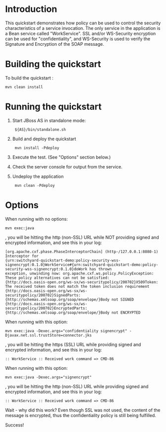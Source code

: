 Introduction
============
This quickstart demonstrates how policy can be used to control the security characteristics of a
service invocation.  The only service in the application is a Bean service called "WorkService".
SSL and/or WS-Security encryption can be used for "confidentiality", and WS-Security is used to verify the Signature and Encryption
of the SOAP message.


Building the quickstart
======================

To build the quickstart :

```
mvn clean install
```


Running the quickstart
======================

1. Start JBoss AS in standalone mode:

        ${AS}/bin/standalone.sh

2. Build and deploy the quickstart

        mvn install -Pdeploy

3. Execute the test. (See "Options" section below.)

4. Check the server console for output from the service.

5. Undeploy the application

        mvn clean -Pdeploy


Options
=======

When running with no options:

    mvn exec:java

, you will be hitting the http (non-SSL) URL while NOT providing signed and encrypted information, and see this in your log:

```
[org.apache.cxf.phase.PhaseInterceptorChain] (http-/127.0.0.1:8080-1) Interceptor for
{urn:switchyard-quickstart-demo:policy-security-wss-signencrypt:0.1.0}WorkService#{urn:switchyard-quickstart-demo:policy-security-wss-signencrypt:0.1.0}doWork has thrown
exception, unwinding now: org.apache.cxf.ws.policy.PolicyException: These policy alternatives can not be satisfied: 
{http://docs.oasis-open.org/ws-sx/ws-securitypolicy/200702}X509Token: The received token does not match the token inclusion requirement
{http://docs.oasis-open.org/ws-sx/ws-securitypolicy/200702}SignedParts: {http://schemas.xmlsoap.org/soap/envelope/}Body not SIGNED
{http://docs.oasis-open.org/ws-sx/ws-securitypolicy/200702}EncryptedParts: {http://schemas.xmlsoap.org/soap/envelope/}Body not ENCRYPTED
```

When running with this option:

    mvn exec:java -Dexec.args="confidentiality signencrypt" -Djavax.net.ssl.trustStore=connector.jks

, you will be hitting the https (SSL) URL while providing signed and encrypted information, and see this in your log:

    :: WorkService :: Received work command => CMD-86

When running with this option:

    mvn exec:java -Dexec.args="signencrypt"

, you will be hitting the http (non-SSL) URL while providing signed and encrypted information, and see this in your log:

    :: WorkService :: Received work command => CMD-86

Wait - why did this work? Even though SSL was not used, the content of the message is encrypted, thus the confidentiality policy is still being fulfilled.

Success!